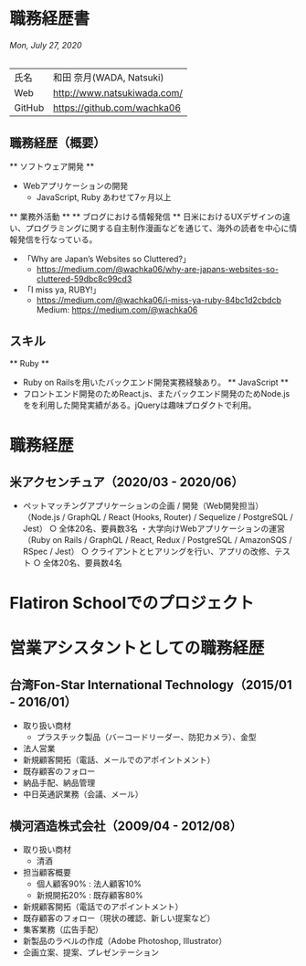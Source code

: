 # 職務経歴書
###### Mon, July 27, 2020

|  |  |
----|---- 
| 氏名 | 和田 奈月(WADA, Natsuki) |
| Web | http://www.natsukiwada.com/ |
| GitHub | https://github.com/wachka06 |

## 職務経歴（概要）

** ソフトウェア開発 **
- Webアプリケーションの開発
	- JavaScript, Ruby あわせて7ヶ月以上

** 業務外活動 **
** ブログにおける情報発信 **
日米におけるUXデザインの違い、プログラミングに関する自主制作漫画などを通じて、海外の読者を中心に情報発信を行なっている。
- 「Why are Japan’s Websites so Cluttered?」
  - https://medium.com/@wachka06/why-are-japans-websites-so-cluttered-59dbc8c99cd3
- 「I miss ya, RUBY!」
  - https://medium.com/@wachka06/i-miss-ya-ruby-84bc1d2cbdcb
Medium: https://medium.com/@wachka06

## スキル
** Ruby **
- Ruby on Railsを用いたバックエンド開発実務経験あり。
** JavaScript **
- フロントエンド開発のためReact.js、またバックエンド開発のためNode.jsをを利用した開発実績がある。jQueryは趣味プロダクトで利用。

# 職務経歴
## 米アクセンチュア（2020/03 - 2020/06）
- ペットマッチングアプリケーションの企画 / 開発（Web開発担当）
（Node.js / GraphQL / React (Hooks, Router) / Sequelize / PostgreSQL / Jest）
○ 全体20名、要員数3名
・大学向けWebアプリケーションの運営
（Ruby on Rails / GraphQL / React, Redux / PostgreSQL / AmazonSQS /  RSpec / Jest）
○ クライアントとヒアリングを行い、アプリの改修、テスト
○ 全体20名、要員数4名

# Flatiron Schoolでのプロジェクト  

# 営業アシスタントとしての職務経歴
## 台湾Fon-Star International Technology（2015/01 - 2016/01）
- 取り扱い商材
  - プラスチック製品（バーコードリーダー、防犯カメラ）、金型
- 法人営業
- 新規顧客開拓（電話、メールでのアポイントメント）
- 既存顧客のフォロー
- 納品手配、納品管理
- 中日英通訳業務（会議、メール）

## 横河酒造株式会社（2009/04 - 2012/08）
- 取り扱い商材
  - 清酒
- 担当顧客概要
  - 個人顧客90% : 法人顧客10%
  - 新規開拓20% : 既存顧客80%
- 新規顧客開拓（電話でのアポイントメント）
- 既存顧客のフォロー（現状の確認、新しい提案など）
- 集客業務（広告手配）
- 新製品のラベルの作成（Adobe Photoshop, Illustrator）
- 企画立案、提案、プレゼンテーション
